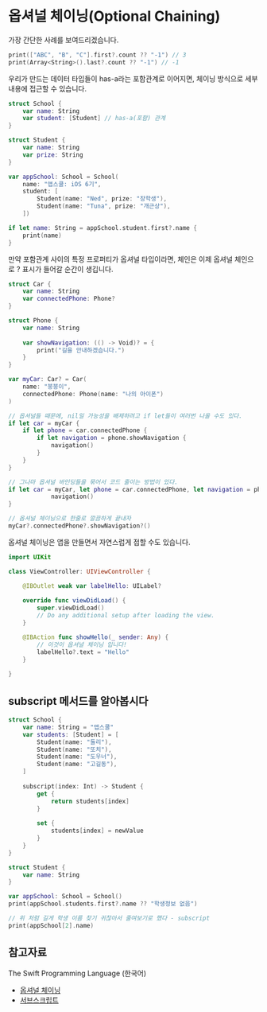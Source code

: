 # 옵셔널 체이닝(Optional Chaining)

가장 간단한 사례를 보여드리겠습니다.

```swift
print(["ABC", "B", "C"].first?.count ?? "-1") // 3
print(Array<String>().last?.count ?? "-1") // -1
```

우리가 만드는 데이터 타입들이 has-a라는 포함관계로 이어지면, 체이닝 방식으로 세부 내용에 접근할 수 있습니다.

```swift
struct School {
    var name: String
    var student: [Student] // has-a(포함) 관계
}

struct Student {
    var name: String
    var prize: String
}

var appSchool: School = School(
    name: "앱스쿨: iOS 6기",
    student: [
        Student(name: "Ned", prize: "장학생"),
        Student(name: "Tuna", prize: "개근상"),
    ])

if let name: String = appSchool.student.first?.name {
    print(name)
}
```

만약 포함관계 사이의 특정 프로퍼티가 옵셔널 타입이라면, 체인은 이제 옵셔널 체인으로 ? 표시가 들어갈 순간이 생깁니다.

```swift
struct Car {
    var name: String
    var connectedPhone: Phone?
}

struct Phone {
    var name: String
    
    var showNavigation: (() -> Void)? = {
        print("길을 안내하겠습니다.")
    }
}

var myCar: Car? = Car(
    name: "붕붕이",
    connectedPhone: Phone(name: "나의 아이폰")
)

// 옵셔널들 때문에, nil일 가능성을 배제하려고 if let들이 여러번 나올 수도 있다.
if let car = myCar {
    if let phone = car.connectedPhone {
        if let navigation = phone.showNavigation {
            navigation()
        }
    }
}

// 그나마 옵셔널 바인딩들을 묶어서 코드 줄이는 방법이 있다.
if let car = myCar, let phone = car.connectedPhone, let navigation = phone.showNavigation {
            navigation()
}

// 옵셔널 체이닝으로 한줄로 깔끔하게 끝내자
myCar?.connectedPhone?.showNavigation?()
```

옵셔널 체이닝은 앱을 만들면서 자연스럽게 접할 수도 있습니다.

```swift
import UIKit

class ViewController: UIViewController {

    @IBOutlet weak var labelHello: UILabel?
    
    override func viewDidLoad() {
        super.viewDidLoad()
        // Do any additional setup after loading the view.
    }

    @IBAction func showHello(_ sender: Any) {
        // 이것이 옵셔널 체이닝 입니다!
        labelHello?.text = "Hello"
    }
    
}
```

## subscript 메서드를 알아봅시다

```swift
struct School {
    var name: String = "앱스쿨"
    var students: [Student] = [
        Student(name: "둘리"),
        Student(name: "또치"),
        Student(name: "도우너"),
        Student(name: "고길동"),
    ]
    
    subscript(index: Int) -> Student {
        get {
            return students[index]
        }
        
        set {
            students[index] = newValue
        }
    }
}

struct Student {
    var name: String
}

var appSchool: School = School()
print(appSchool.students.first?.name ?? "학생정보 없음")

// 위 처럼 길게 학생 이름 찾기 귀찮아서 줄여보기로 했다 - subscript
print(appSchool[2].name)
```

## 참고자료

The Swift Programming Language (한국어)

- [옵셔널 체이닝](https://bbiguduk.github.io/swift-book-korean/documentation/the-swift-programming-language-korean/optionalchaining)
- [서브스크립트](https://bbiguduk.github.io/swift-book-korean/documentation/the-swift-programming-language-korean/subscripts)